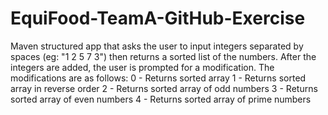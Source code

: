 # EquiFood-TeamA-GitHub-Exercise

Maven structured app that asks the user to input integers separated by spaces (eg: "1 2 5 7 3") then returns a sorted list of the numbers. After the integers are added, the user is prompted for a modification. The modifications are as follows:
    0 - Returns sorted array
    1 - Returns sorted array in reverse order
    2 - Returns sorted array of odd numbers
    3 - Returns sorted array of even numbers
    4 - Returns sorted array of prime numbers
